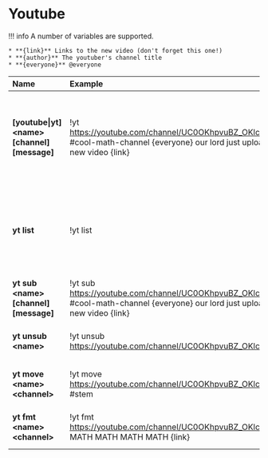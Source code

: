 # Youtube
 
!!! info
    A number of variables are supported. 

    * **{link}** Links to the new video (don't forget this one!)
    * **{author}** The youtuber's channel title
    * **{everyone}** @everyone

| Name | Example | Usage |
| :--- | :--- | :--- |
| **[youtube\|yt] &lt;name&gt; [channel] [message]** | !yt https://youtube.com/channel/UC0OKhpvuBZ_OKlcorVih80w #cool-math-channel {everyone} our lord just uploaded a new video {link} | Adds the youtuber. If no channel is specified the channel the command was used in gets used. |
| **yt list** | !yt list | Shows all registered youtube channels and where they announce new streams |
| **yt sub &lt;name&gt; [channel] [message]** | !yt sub https://youtube.com/channel/UC0OKhpvuBZ_OKlcorVih80w #cool-math-channel {everyone} our lord just uploaded a new video {link}  | Same as !yt |
| **yt unsub &lt;name&gt;** | !yt unsub https://youtube.com/channel/UC0OKhpvuBZ_OKlcorVih80w | Removes a youtube subscription streamer. |
| **yt move &lt;name&gt; &lt;channel&gt;** | !yt move https://youtube.com/channel/UC0OKhpvuBZ_OKlcorVih80w #stem | Moves the notification to another channel. |
| **yt fmt &lt;name&gt; &lt;channel&gt;** | !yt fmt https://youtube.com/channel/UC0OKhpvuBZ_OKlcorVih80w MATH MATH MATH MATH {link} | Changes the notification message. |

